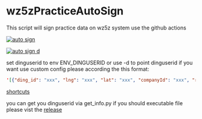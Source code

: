 # wz5zPracticeAutoSign

This script will sign practice data on wz5z system use the github actions

[![auto sign](https://github.com/reterrrrrr/wz5zPracticeAutoSign/actions/workflows/github-actions.yml/badge.svg)](https://github.com/reterrrrrr/wz5zPracticeAutoSign/actions/workflows/github-actions.yml)

[![auto sign d](https://github.com/reterrrrrr/wz5zPracticeAutoSign/actions/workflows/main.yml/badge.svg)](https://github.com/reterrrrrr/wz5zPracticeAutoSign/actions/workflows/main.yml)

set dinguserid to env ENV_DINGUSERID or use -d to point dinguserid if you want use custom config please according the this format:

~~~json
'[{"ding_id": "xxx", "lng": "xxx", "lat": "xxx", "companyId": "xxx", "random": true, "max_delay": 1800, "str5": "xxx", "ua": "xxx"}, {"ding_id": "xxx", "lng": "xxx", "lat": "xxx", "companyId": "xxx", "random": true, "max_delay": 1800, "str5": "xxx", "ua": "xxx"}]'
~~~

[shortcuts](https://www.icloud.com/shortcuts/a052d3c868074fb8b6325602e8b5f7d0)

you can get you dinguserid via get_info.py
if you should executable file please vist the [release](https://github.com/reterrrrrr/wz5zPracticeAutoSign/releases/tag/v1.0.0a)
